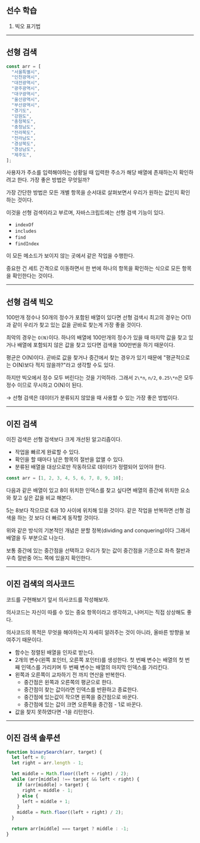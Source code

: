 ## 선수 학습

1. 빅오 표기법

---

## 선형 검색

```js
const arr = [
  "서울특별시",
  "인천광역시",
  "대전광역시",
  "광주광역시",
  "대구광역시",
  "울산광역시",
  "부산광역시",
  "경기도",
  "강원도",
  "충청북도",
  "충청남도",
  "전라북도",
  "전라남도",
  "경상북도",
  "경상남도",
  "제주도",
];
```

사용자가 주소를 입력해야하는 상황일 때 입력한 주소가 해당 배열에 존재하는지 확인하려고 한다. 가장 좋은 방법은 무엇일까?

가장 간단한 방법은 모든 개별 항목을 순서대로 살펴보면서 우리가 원하는 값인지 확인하는 것이다.

이것을 선형 검색이라고 부르며, 자바스크립트에는 선형 검색 기능이 있다.

- `indexOf`
- `includes`
- `find`
- `findIndex`

이 모든 메소드가 보이지 않는 곳에서 같은 작업을 수행한다.

중요한 건 세트 간격으로 이동하면서 한 번에 하나의 항목을 확인하는 식으로 모든 항목을 확인한다는 것이다.

---

## 선형 검색 빅오

100만개 정수나 50개의 정수가 포함된 배열이 있다면 선형 검색시 최고의 경우는 O(1)과 같이 우리가 찾고 있는 값을 곧바로 찾는게 가장 좋을 것이다.

최악의 경우는 `O(N)`이다. 하나의 배열에 100만개의 정수가 있을 때 마지막 값을 찾고 있거나 배열에 포함되지 않은 값을 찾고 있다면 검색을 100만번을 하기 때문이다.

평균은 O(N)이다. 곧바로 값을 찾거나 중간에서 찾는 경우가 있기 때문에 "평균적으로는 O(N)보다 적지 않을까?"라고 생각할 수도 있다.

하지만 빅오에서 정수 모두 버린다는 것을 기억하라. 그래서 `2\*n`, `n/2`, `0.25\*n`은 모두 정수 이므로 무시하고 O(N)이 된다.

&#8594; 선형 검색은 데이터가 분류되지 않았을 때 사용할 수 있는 가장 좋은 방법이다.

---

## 이진 검색

이진 검색은 선형 검색보다 크게 개선된 알고리즘이다.

- 작업을 빠르게 완료할 수 있다.
- 확인을 할 때마다 남은 항목의 절반을 없앨 수 있다.
- 분류된 배열을 대상으로만 작동하므로 데이터가 정렬되어 있어야 한다.

```js
const arr = [1, 2, 3, 4, 5, 6, 7, 8, 9, 10];
```

다음과 같은 배열이 있고 8이 위치한 인덱스를 찾고 싶다면 배열의 중간에 위치한 요소와 찾고 싶은 값을 비교 해본다.

5는 8보다 작으므로 6과 10 사이에 위치해 있을 것이다. 같은 작업을 반복하면 선형 검색을 하는 것 보다 더 빠르게 동작할 것이다.

위와 같은 방식의 기본적인 개념은 분할 정복(dividing and conquering)이다 그래서 배열을 두 부분으로 나눈다.

보통 중간에 있는 중간점을 선택하고 우리가 찾는 값이 중간점을 기준으로 좌측 절반과 우측 절반중 어느 쪽에 있을지 확인한다.

---

## 이진 검색의 의사코드

코드를 구현해보기 앞서 의사코드를 작성해보자.

의사코드는 자신이 따를 수 있는 중요 항목이라고 생각하고, 나머지는 직접 상상해도 좋다.

의사코드의 목적은 무엇을 해야하는지 자세히 알려주는 것이 아니라, 올바른 방향을 보여주기 때문이다.

- 함수는 정렬된 배열을 인자로 받는다.
- 2개의 변수(왼쪽 포인터, 오른쪽 포인터)를 생성한다. 첫 번째 변수는 배열의 첫 번째 인덱스를 가리키며 두 번째 변수는 배열의 마지막 인덱스를 가리킨다.
- 왼쪽과 오른쪽이 교차하기 전 까지 연산을 반복한다.
  - 중간점은 왼쪽과 오른쪽의 평균으로 한다.
  - 중간점이 찾는 값이라면 인덱스를 반환하고 종료한다.
  - 중간점에 있는값이 작으면 왼쪽을 중간점으로 바꾼다.
  - 중간점에 있는 값이 크면 오른쪽을 중간점 - 1로 바꾼다.
- 값을 찾지 못하였다면 -1을 리턴한다.

---

## 이진 검색 솔루션

```js
function binarySearch(arr, target) {
  let left = 0;
  let right = arr.length - 1;

  let middle = Math.floor((left + right) / 2);
  while (arr[middle] !== target && left < right) {
    if (arr[middle] > target) {
      right = middle - 1;
    } else {
      left = middle + 1;
    }
    middle = Math.floor((left + right) / 2);
  }

  return arr[middle] === target ? middle : -1;
}
```
